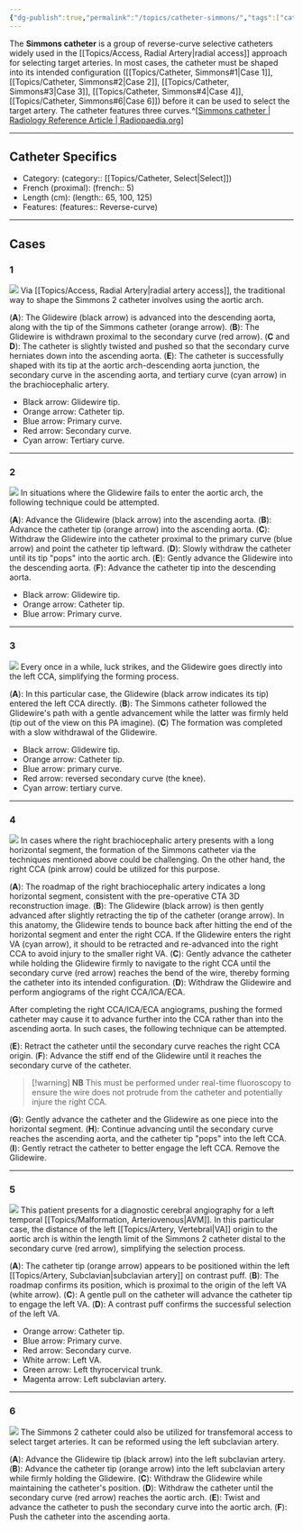 ```yaml
---
{"dg-publish":true,"permalink":"/topics/catheter-simmons/","tags":["catheter"],"created":"2023-10-02T20:02:30.306-07:00","updated":"2023-12-20T14:15:59.869-08:00"}
---
```



The **Simmons catheter** is a group of reverse-curve selective catheters widely used in the [[Topics/Access, Radial Artery\|radial access]] approach for selecting target arteries. In most cases, the catheter must be shaped into its intended configuration ([[Topics/Catheter, Simmons#1\|Case 1]], [[Topics/Catheter, Simmons#2\|Case 2]], [[Topics/Catheter, Simmons#3\|Case 3]], [[Topics/Catheter, Simmons#4\|Case 4]], [[Topics/Catheter, Simmons#6\|Case 6]]) before it can be used to select the target artery. The catheter features three curves.^[[Simmons catheter | Radiology Reference Article | Radiopaedia.org](https://radiopaedia.org/articles/simmons-catheter?lang=us)] 

---

## Catheter Specifics

- Category: (category:: [[Topics/Catheter, Select\|Select]])
- French (proximal): (french:: 5)
- Length (cm): (length:: 65, 100, 125)
- Features: (features:: Reverse-curve)

---

## Cases

### 1

![](https://i.imgur.com/FmfgqAW.jpg)
Via [[Topics/Access, Radial Artery\|radial artery access]], the traditional way to shape the Simmons 2 catheter involves using the aortic arch. 

(**A**): The Glidewire (black arrow) is advanced into the descending aorta, along with the tip of the Simmons catheter (orange arrow). 
(**B**): The Glidewire is withdrawn proximal to the secondary curve (red arrow). 
(**C** and **D**): The catheter is slightly twisted and pushed so that the secondary curve herniates down into the ascending aorta. 
(**E**): The catheter is successfully shaped with its tip at the aortic arch-descending aorta junction, the secondary curve in the ascending aorta, and tertiary curve (cyan arrow) in the brachiocephalic artery. 

- Black arrow: Glidewire tip.
- Orange arrow: Catheter tip.
- Blue arrow: Primary curve.
- Red arrow: Secondary curve.
- Cyan arrow: Tertiary curve.

---

### 2

![](https://i.imgur.com/Vu8zUn2.jpg)
In situations where the Glidewire fails to enter the aortic arch, the following technique could be attempted.

(**A**): Advance the Glidewire (black arrow) into the ascending aorta.
(**B**): Advance the catheter tip (orange arrow) into the ascending aorta. 
(**C**): Withdraw the Glidewire into the catheter proximal to the primary curve (blue arrow) and point the catheter tip leftward.
(**D**): Slowly withdraw the catheter until its tip "pops" into the aortic arch.
(**E**): Gently advance the Glidewire into the descending aorta.
(**F**): Advance the catheter tip into the descending aorta.

- Black arrow: Glidewire tip.
- Orange arrow: Catheter tip.
- Blue arrow: Primary curve.

---

### 3

![](https://i.imgur.com/Vd3y2he.jpg)
Every once in a while, luck strikes, and the Glidewire goes directly into the left CCA, simplifying the forming process.

(**A**): In this particular case, the Glidewire (black arrow indicates its tip) entered the left CCA directly. 
(**B**): The Simmons catheter followed the Glidewire's path with a gentle advancement while the latter was firmly held (tip out of the view on this PA imagine). 
(**C**) The formation was completed with a slow withdrawal of the Glidewire. 

- Black arrow: Glidewire tip.
- Orange arrow: Catheter tip. 
- Blue arrow: primary curve. 
- Red arrow: reversed secondary curve (the knee). 
- Cyan arrow: tertiary curve.

---

### 4

![](https://i.imgur.com/cGq3BII.jpg)
In cases where the right brachiocephalic artery presents with a long horizontal segment, the formation of the Simmons catheter via the techniques mentioned above could be challenging. On the other hand, the right CCA (pink arrow) could be utilized for this purpose.

(**A**): The roadmap of the right brachiocephalic artery indicates a long horizontal segment, consistent with the pre-operative CTA 3D reconstruction image.
(**B**): The Glidewire (black arrow) is then gently advanced after slightly retracting the tip of the catheter (orange arrow). In this anatomy, the Glidewire tends to bounce back after hitting the end of the horizontal segment and enter the right CCA. If the Glidewire enters the right VA (cyan arrow), it should to be retracted and re-advanced into the right CCA to avoid injury to the smaller right VA.
(**C**): Gently advance the catheter while holding the Glidewire firmly to navigate to the right CCA until the secondary curve (red arrow) reaches the bend of the wire, thereby forming the catheter into its intended configuration.
(**D**): Withdraw the Glidewire and perform angiograms of the right CCA/ICA/ECA.

After completing the right CCA/ICA/ECA angiograms, pushing the formed catheter may cause it to advance further into the CCA rather than into the ascending aorta. In such cases, the following technique can be attempted.

(**E**): Retract the catheter until the secondary curve reaches the right CCA origin.
(**F**): Advance the stiff end of the Glidewire until it reaches the secondary curve of the catheter. 

> [!warning] **NB** 
> This must be performed under real-time fluoroscopy to ensure the wire does not protrude from the catheter and potentially injure the right CCA.

(**G**): Gently advance the catheter and the Glidewire as one piece into the horizontal segment.
(**H**): Continue advancing until the secondary curve reaches the ascending aorta, and the catheter tip "pops" into the left CCA.
(**I**): Gently retract the catheter to better engage the left CCA. Remove the Glidewire.

---

### 5

![](https://i.imgur.com/2KqqAbW.jpg)
This patient presents for a diagnostic cerebral angiography for a left temporal [[Topics/Malformation, Arteriovenous\|AVM]]. In this particular case, the distance of the left [[Topics/Artery, Vertebral\|VA]] origin to the aortic arch is within the length limit of the Simmons 2 catheter distal to the secondary curve (red arrow), simplifying the selection process.

(**A**): The catheter tip (orange arrow) appears to be positioned within the left [[Topics/Artery, Subclavian\|subclavian artery]] on contrast puff.
(**B**): The roadmap confirms its position, which is proximal to the origin of the left VA (white arrow).
(**C**): A gentle pull on the catheter will advance the catheter tip to engage the left VA.
(**D**): A contrast puff confirms the successful selection of the left VA.

- Orange arrow: Catheter tip.
- Blue arrow: Primary curve.
- Red arrow: Secondary curve.
- White arrow: Left VA.
- Green arrow: Left thyrocervical trunk.
- Magenta arrow: Left subclavian artery.

---

### 6

![](https://i.imgur.com/IkQye0s.jpg)
The Simmons 2 catheter could also be utilized for transfemoral access to select target arteries. It can be reformed using the left subclavian artery.

(**A**): Advance the Glidewire tip (black arrow) into the left subclavian artery.
(**B**): Advance the catheter tip (orange arrow) into the left subclavian artery while firmly holding the Glidewire.
(**C**): Withdraw the Glidewire while maintaining the catheter's position.
(**D**): Withdraw the catheter until the secondary curve (red arrow) reaches the aortic arch.
(**E**): Twist and advance the catheter to push the secondary curve into the aortic arch.
(**F**): Push the catheter into the ascending aorta.